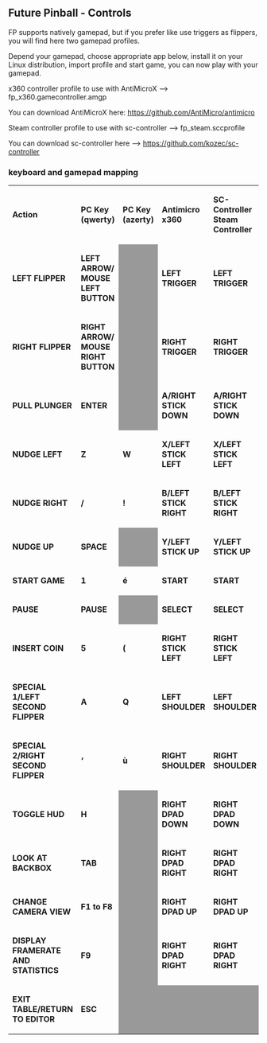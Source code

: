 ## Future Pinball - Controls

FP supports natively gamepad, but if you prefer like use triggers as flippers, you will find here two gamepad profiles.

Depend your gamepad, choose appropriate app below, install it on your Linux distribution, import profile and start game, you can now play with
your gamepad.

x360 controller profile to use with AntiMicroX --> fp_x360.gamecontroller.amgp

You can download AntiMicroX here: https://github.com/AntiMicro/antimicro

Steam controller profile to use with sc-controller --> fp_steam.sccprofile

You can download sc-controller here --> https://github.com/kozec/sc-controller

### keyboard and gamepad mapping

<table width="526" data-cellpadding="2" data-cellspacing="1" style="background: transparent" data-border="1">
<tbody>
<tr class="odd" style="background: transparent">
<td width="129" style="background: transparent"><p><strong>Action</strong></p></td>
<td width="103" style="background: transparent"><p><strong>PC Key (qwerty)</strong></p></td>
<td width="85" style="background: transparent"><p><strong><span style="background: transparent">PC Key (azerty)</span></strong></p></td>
<td width="89" style="background: transparent"><p><strong>Antimicro x360</strong></p></td>
<td width="92" style="background: transparent"><p><strong>SC-Controller Steam Controller</strong></p></td>
</tr>
<tr class="even" style="background: transparent">
<td width="129" style="background: transparent"><p><strong>LEFT FLIPPER</strong></p></td>
<td width="103" style="background: transparent"><p><strong>LEFT ARROW/ MOUSE LEFT BUTTON</strong></p></td>
<td width="85" data-bgcolor="#999999" style="background: #999999"><p><br />
</p></td>
<td width="89" style="background: transparent"><p><strong>LEFT TRIGGER</strong></p></td>
<td width="92" style="background: transparent"><p><strong>LEFT TRIGGER</strong></p></td>
</tr>
<tr class="odd" style="background: transparent">
<td width="129" style="background: transparent"><p><strong>RIGHT FLIPPER</strong></p></td>
<td width="103" style="background: transparent"><p><strong>RIGHT ARROW/ MOUSE RIGHT BUTTON</strong></p></td>
<td width="85" data-bgcolor="#999999" style="background: #999999"><p><br />
</p></td>
<td width="89" style="background: transparent"><p><strong>RIGHT TRIGGER</strong></p></td>
<td width="92" style="background: transparent"><p><strong>RIGHT TRIGGER</strong></p></td>
</tr>
<tr class="even" style="background: transparent">
<td width="129" style="background: transparent"><p><strong>PULL PLUNGER</strong></p></td>
<td width="103" style="background: transparent"><p><strong>ENTER</strong></p></td>
<td width="85" data-bgcolor="#999999" style="background: #999999"><p><br />
</p></td>
<td width="89" style="background: transparent"><p><strong>A/RIGHT STICK DOWN</strong></p></td>
<td width="92" style="background: transparent"><p><strong>A/RIGHT STICK DOWN</strong></p></td>
</tr>
<tr class="odd" style="background: transparent">
<td width="129" style="background: transparent"><p><strong>NUDGE LEFT</strong></p></td>
<td width="103" style="background: transparent"><p><strong>Z</strong></p></td>
<td width="85" style="background: transparent"><p><strong>W</strong></p></td>
<td width="89" style="background: transparent"><p><strong>X/LEFT STICK LEFT</strong></p></td>
<td width="92" style="background: transparent"><p><strong>X/LEFT STICK LEFT</strong></p></td>
</tr>
<tr class="even" style="background: transparent">
<td width="129" style="background: transparent"><p><strong>NUDGE RIGHT</strong></p></td>
<td width="103" style="background: transparent"><p><strong>/</strong></p></td>
<td width="85" style="background: transparent"><p><strong>!</strong></p></td>
<td width="89" style="background: transparent"><p><strong>B/LEFT STICK RIGHT</strong></p></td>
<td width="92" style="background: transparent"><p><strong>B/LEFT STICK RIGHT</strong></p></td>
</tr>
<tr class="odd" style="background: transparent">
<td width="129" style="background: transparent"><p><strong>NUDGE UP</strong></p></td>
<td width="103" style="background: transparent"><p><strong>SPACE</strong></p></td>
<td width="85" data-bgcolor="#999999" style="background: #999999"><p><br />
</p></td>
<td width="89" style="background: transparent"><p><strong>Y/LEFT STICK UP</strong></p></td>
<td width="92" style="background: transparent"><p><strong>Y/LEFT STICK UP</strong></p></td>
</tr>
<tr class="even" style="background: transparent">
<td width="129" style="background: transparent"><p><strong>START GAME</strong></p></td>
<td width="103" style="background: transparent"><p><strong>1</strong></p></td>
<td width="85" style="background: transparent"><p><strong>é</strong></p></td>
<td width="89" style="background: transparent"><p><strong>START</strong></p></td>
<td width="92" style="background: transparent"><p><strong>START</strong></p></td>
</tr>
<tr class="odd" style="background: transparent">
<td width="129" style="background: transparent"><p><strong>PAUSE</strong></p></td>
<td width="103" style="background: transparent"><p><strong>PAUSE</strong></p></td>
<td width="85" data-bgcolor="#999999" style="background: #999999"><p><br />
</p></td>
<td width="89" style="background: transparent"><p><strong>SELECT</strong></p></td>
<td width="92" style="background: transparent"><p><strong>SELECT</strong></p></td>
</tr>
<tr class="even" style="background: transparent">
<td width="129" style="background: transparent"><p><strong>INSERT COIN</strong></p></td>
<td width="103" style="background: transparent"><p><strong>5</strong></p></td>
<td width="85" style="background: transparent"><p><strong>(</strong></p></td>
<td width="89" style="background: transparent"><p><strong>RIGHT STICK LEFT</strong></p></td>
<td width="92" style="background: transparent"><p><strong>RIGHT STICK LEFT</strong></p></td>
</tr>
<tr class="odd" style="background: transparent">
<td width="129" style="background: transparent"><p><strong>SPECIAL 1/LEFT SECOND FLIPPER</strong></p></td>
<td width="103" style="background: transparent"><p><strong>A</strong></p></td>
<td width="85" style="background: transparent"><p><strong>Q</strong></p></td>
<td width="89" style="background: transparent"><p><strong>LEFT SHOULDER</strong></p></td>
<td width="92" style="background: transparent"><p><strong>LEFT SHOULDER</strong></p></td>
</tr>
<tr class="even" style="background: transparent">
<td width="129" style="background: transparent"><p><strong>SPECIAL 2/RIGHT SECOND FLIPPER</strong></p></td>
<td width="103" style="background: transparent"><p><strong>‘</strong></p></td>
<td width="85" style="background: transparent"><p><strong>ù</strong></p></td>
<td width="89" style="background: transparent"><p><strong>RIGHT SHOULDER</strong></p></td>
<td width="92" style="background: transparent"><p><strong>RIGHT SHOULDER</strong></p></td>
</tr>
<tr class="odd" style="background: transparent">
<td width="129" style="background: transparent"><p><strong>TOGGLE HUD</strong></p></td>
<td width="103" style="background: transparent"><p><strong>H</strong></p></td>
<td width="85" data-bgcolor="#999999" style="background: #999999"><p><br />
</p></td>
<td width="89" style="background: transparent"><p><strong>RIGHT DPAD DOWN</strong></p></td>
<td width="92" style="background: transparent"><p><strong>RIGHT DPAD DOWN</strong></p></td>
</tr>
<tr class="even" style="background: transparent">
<td width="129" style="background: transparent"><p><strong>LOOK AT BACKBOX</strong></p></td>
<td width="103" style="background: transparent"><p><strong>TAB</strong></p></td>
<td width="85" data-bgcolor="#999999" style="background: #999999"><p><br />
</p></td>
<td width="89" style="background: transparent"><p><strong>RIGHT DPAD RIGHT</strong></p></td>
<td width="92" style="background: transparent"><p><strong>RIGHT DPAD RIGHT</strong></p></td>
</tr>
<tr class="odd" style="background: transparent">
<td width="129" style="background: transparent"><p><strong>CHANGE CAMERA VIEW</strong></p></td>
<td width="103" style="background: transparent"><p><strong>F1 to F8</strong></p></td>
<td width="85" data-bgcolor="#999999" style="background: #999999"><p><br />
</p></td>
<td width="89" style="background: transparent"><p><strong>RIGHT DPAD UP</strong></p></td>
<td width="92" style="background: transparent"><p><strong>RIGHT DPAD UP</strong></p></td>
</tr>
<tr class="even" style="background: transparent">
<td width="129" style="background: transparent"><p><strong>DISPLAY FRAMERATE AND STATISTICS</strong></p></td>
<td width="103" style="background: transparent"><p><strong>F9</strong></p></td>
<td width="85" data-bgcolor="#999999" style="background: #999999"><p><br />
</p></td>
<td width="89" style="background: transparent"><p><strong>RIGHT DPAD RIGHT</strong></p></td>
<td width="92" style="background: transparent"><p><strong>RIGHT DPAD RIGHT</strong></p></td>
</tr>
<tr class="odd" style="background: transparent">
<td width="129" style="background: transparent"><p><strong>EXIT TABLE/RETURN TO EDITOR</strong></p></td>
<td width="103" style="background: transparent"><p><strong>ESC</strong></p></td>
<td width="85" data-bgcolor="#999999" style="background: #999999"><p><br />
</p></td>
<td width="89" data-bgcolor="#999999" style="background: #999999"><p><br />
</p></td>
<td width="92" data-bgcolor="#999999" style="background: #999999"><p><br />
</p></td>
</tr>
</tbody>
</table>
